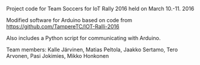 Project code for Team Soccers for IoT Rally 2016 held on March 10.-11. 2016

Modified software for Arduino based on code from https://github.com/TampereTC/IOT-Ralli-2016

Also includes a Python script for communicating with Arduino.

Team members: Kalle Järvinen, Matias Peltola, Jaakko Sertamo, Tero Arvonen, Pasi Jokimies, Mikko Honkonen
